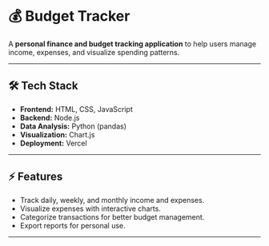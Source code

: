 # 💰 Budget Tracker

A **personal finance and budget tracking application** to help users manage income, expenses, and visualize spending patterns.

---

## 🛠️ Tech Stack
- **Frontend:** HTML, CSS, JavaScript  
- **Backend:** Node.js  
- **Data Analysis:** Python (pandas)  
- **Visualization:** Chart.js  
- **Deployment:** Vercel  

---

## ⚡ Features
- Track daily, weekly, and monthly income and expenses.
- Visualize expenses with interactive charts.
- Categorize transactions for better budget management.  
- Export reports for personal use. 

---
